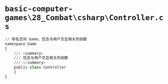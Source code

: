 # `basic-computer-games\28_Combat\csharp\Controller.cs`

```py
// 命名空间 Game，包含与用户交互相关的函数
namespace Game
{
    /// <summary>
    /// 包含与用户交互相关的函数
    /// </summary>
    public class Controller
    }
}
```